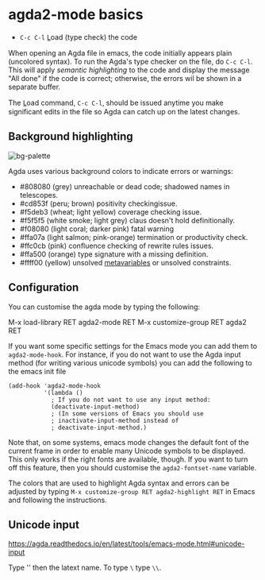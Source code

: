 # agda2-mode basics

- `C-c C-l`     L̲oad (type check) the code


When opening an Agda file in emacs, the code initially appears plain (uncolored syntax). To run the Agda's type checker on the file, do `C-c C-l`. This will apply *semantic highlighting* to the code and display the message "All done" if the code is correct; otherwise, the errors wil be shown in a separate buffer.

The L̲oad command, `C-c C-l`, should be issued anytime you make significant edits in the file so Agda can catch up on the latest changes.



## Background highlighting

![bg-palette](emacs-mode-warniing-colors.png)

Agda uses various background colors to indicate errors or warnings:
- #808080 (grey) unreachable or dead code; shadowed names in telescopes.
- #cd853f (peru; brown)               positivity checkingissue.
- #f5deb3 (wheat; light yellow)       coverage checking issue.
- #f5f5f5 (white smoke; light grey)   claus doesn't hold definitionally.
- #f08080 (light coral; darker pink)  fatal warning
- #ffa07a (light salmon; pink-orange) termination or productivity check.
- #ffc0cb (pink)   confluence checking of rewrite rules issues.
- #ffa500 (orange) type signature with a missing definition.
- #ffff00 (yellow) unsolved [metavariables][1] or unsolved constraints.

[1]: https://agda.readthedocs.io/en/latest/language/implicit-arguments.html#metavariables


## Configuration

You can customise the agda mode by typing the following:

M-x load-library RET agda2-mode RET
M-x customize-group RET agda2 RET

If you want some specific settings for the Emacs mode you can add them to `agda2-mode-hook`. For instance, if you do not want to use the Agda input method (for writing various unicode symbols) you can add the following to the emacs init file

```elisp
(add-hook 'agda2-mode-hook
          '(lambda ()
            ; If you do not want to use any input method:
            (deactivate-input-method)
            ; (In some versions of Emacs you should use
            ; inactivate-input-method instead of
            ; deactivate-input-method.)
```

Note that, on some systems, emacs mode changes the default font of the current frame in order to enable many Unicode symbols to be displayed. This only works if the right fonts are available, though. If you want to turn off this feature, then you should customise the `agda2-fontset-name` variable.

The colors that are used to highlight Agda syntax and errors can be adjusted by typing `M-x customize-group RET agda2-highlight RET` in Emacs and following the instructions.


## Unicode input

https://agda.readthedocs.io/en/latest/tools/emacs-mode.html#unicode-input

Type '\' then the latext name.
To type `\` type `\\`.
